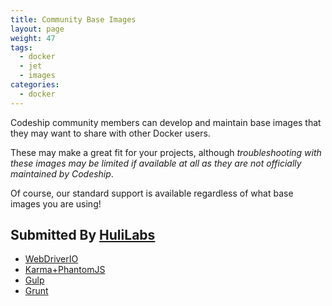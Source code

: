 ```yaml
---
title: Community Base Images
layout: page
weight: 47
tags:
  - docker
  - jet
  - images
categories:
  - docker
---
```


Codeship community members can develop and maintain base images that they may want to share with other Docker users.  

These may make a great fit for your projects, although *troubleshooting with these images may be limited if available at all as they are not officially maintained by Codeship*.

Of course, our standard support is available regardless of what base images  you are using!

## Submitted By [HuliLabs](https://github.com/hulilabs/)

* [WebDriverIO](https://github.com/hulilabs/webdriverio)
* [Karma+PhantomJS](https://github.com/hulilabs/karma)
* [Gulp](https://github.com/hulilabs/gulp)
* [Grunt](https://github.com/hulilabs/grunt)
